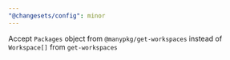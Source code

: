 ```yaml
---
"@changesets/config": minor
---
```


Accept `Packages` object from `@manypkg/get-workspaces` instead of `Workspace[]` from `get-workspaces`
